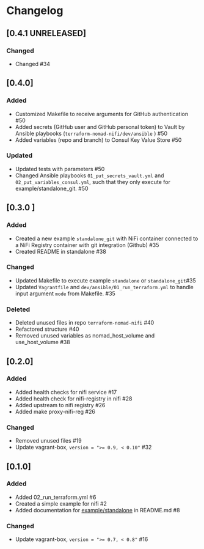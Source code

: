 # Changelog

## [0.4.1 UNRELEASED]
### Changed
- Changed #34

## [0.4.0]
### Added
- Customized Makefile to receive arguments for GitHub authentication #50
- Added secrets (GitHub user and GitHub personal token) to Vault by Ansible playbooks (`terraform-nomad-nifi/dev/ansible` ) #50
- Added variables (repo and branch) to Consul Key Value Store #50

### Updated
- Updated tests with parameters #50
- Changed Ansible playbooks `01_put_secrets_vault.yml` and `02_put_variables_consul.yml`, such that they only execute for example/standalone_git. #50

## [0.3.0 ] 
### Added
- Created a new example `standalone_git` with NiFi container connected to a NiFi Registry container with git integration (Github) #35
- Created README in standalone #38
### Changed
- Updated Makefile to execute example `standalone` or `standalone_git`#35
- Updated `Vagrantfile` and `dev/ansible/01_run_terraform.yml` to handle input argument `mode` from Makefile. #35

### Deleted
- Deleted unused files in repo `terraform-nomad-nifi` #40
- Refactored structure #40
- Removed unused variables as nomad_host_volume and use_host_volume #38

## [0.2.0]
### Added
- Added health checks for nifi service #17
- Added health check for nifi-registry in nifi #28
- Added upstream to nifi registry #26
- Added make proxy-nifi-reg #26

### Changed
- Removed unused files #19
- Update vagrant-box, `version = ">= 0.9, < 0.10"` #32

## [0.1.0]

### Added
- Added 02_run_terraform.yml #6
- Created a simple example for nifi #2
- Added documentation for [example/standalone](example/standalone) in README.md #8

### Changed
- Update vagrant-box, `version = ">= 0.7, < 0.8"` #16
